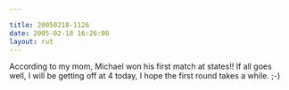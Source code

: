 ```yaml
---

title: 20050218-1126
date: 2005-02-18 16:26:00
layout: rut
---
```


According to my mom, Michael won his first match at states!!
If all goes well, I will be getting off at 4 today, I hope the
first round takes a while. ;-)


